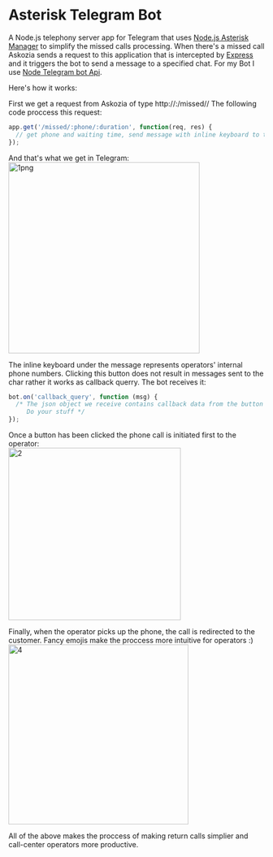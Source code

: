# Asterisk Telegram Bot

A Node.js telephony server app for Telegram that uses [Node.js Asterisk Manager](https://github.com/pipobscure/NodeJS-AsteriskManager) to simplify the missed calls processing.
When there's a missed call Askozia sends a request to this application that is intercepted by [Express](https://github.com/expressjs/express) and it triggers the bot to
send a message to a specified chat. For my Bot I use [Node Telegram bot Api](https://github.com/yagop/node-telegram-bot-api).

Here's how it works:

First we get a request from Askozia of type http://<ip>:<port>/missed/<phone number>/<time customer waited in seconds>
The following code proccess this request:

```javascript
app.get('/missed/:phone/:duration', function(req, res) {
  // get phone and waiting time, send message with inline keyboard to telegram chat spesified in config.js
});
```
And that's what we get in Telegram:<br>
<img width="376" alt="1png" src="https://cloud.githubusercontent.com/assets/12981076/17729355/8765d4e4-646c-11e6-90f9-1d9ff05abe70.png">

The inline keyboard under the message represents operators' internal phone numbers. Clicking this button does not
result in messages sent to the char rather it works as callback querry. The bot receives it:
```javascript
bot.on('callback_query', function (msg) {
  /* The json object we receive contains callback data from the button we click here: msg.data
     Do your stuff */
});
```

Once a button has been clicked the phone call is initiated first to the operator:<br>
<img width="339" alt="2" src="https://cloud.githubusercontent.com/assets/12981076/17729380/a4963b30-646c-11e6-9940-4b546961cd77.png">

Finally, when the operator picks up the phone, the call is redirected to the customer.
Fancy emojis make the proccess more intuitive for operators :) <br>
<img width="354" alt="4" src="https://cloud.githubusercontent.com/assets/12981076/17729397/ace90862-646c-11e6-87e6-b54a36752795.png">

All of the above makes the proccess of making return calls simplier and call-center operators more productive. 
